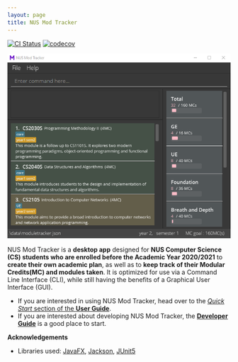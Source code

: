 ```yaml
---
layout: page
title: NUS Mod Tracker
---
```


[![CI Status](https://github.com/se-edu/addressbook-level3/workflows/Java%20CI/badge.svg)](https://github.com/se-edu/addressbook-level3/actions)
[![codecov](https://codecov.io/gh/AY2122S1-CS2103T-W17-2/tp/branch/master/graph/badge.svg?token=Q2JZ2W1CXB)](https://codecov.io/gh/AY2122S1-CS2103T-W17-2/tp)

![Ui](images/Ui.png)

NUS Mod Tracker is a **desktop app** designed for **NUS Computer Science (CS) students who are enrolled before the Academic Year 2020/2021** to **create their own academic plan**,
as well as to **keep track of their Modular Credits(MC) and modules taken**.
It is optimized for use via a Command Line Interface (CLI), while still having the benefits of a Graphical User
Interface (GUI).

* If you are interested in using NUS Mod Tracker, head over to the [_Quick Start_ section of the **User Guide**](UserGuide.html#quick-start).
* If you are interested about developing NUS Mod Tracker, the [**Developer Guide**](DeveloperGuide.html) is a good place to start.


**Acknowledgements**

* Libraries used: [JavaFX](https://openjfx.io/), [Jackson](https://github.com/FasterXML/jackson), [JUnit5](https://github.com/junit-team/junit5)
